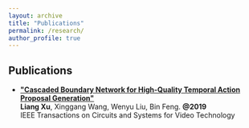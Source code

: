 ```yaml
---
layout: archive
title: "Publications"
permalink: /research/
author_profile: true
---
```


## Publications

- [**"Cascaded Boundary Network for High-Quality Temporal Action Proposal Generation"**](https://ieeexplore.ieee.org/abstract/document/8852682)  
**Liang Xu**, Xinggang Wang, Wenyu Liu, Bin Feng. **@2019**  
IEEE Transactions on Circuits and Systems for Video Technology
